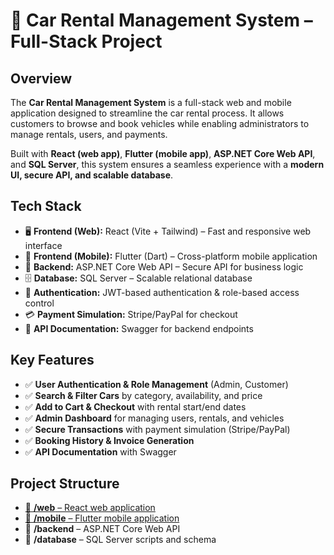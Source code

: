 # 🚗 Car Rental Management System – Full-Stack Project

## Overview
The **Car Rental Management System** is a full-stack web and mobile application designed to streamline the car rental process. It allows customers to browse and book vehicles while enabling administrators to manage rentals, users, and payments.

Built with **React (web app)**, **Flutter (mobile app)**, **ASP.NET Core Web API**, and **SQL Server**, this system ensures a seamless experience with a **modern UI, secure API, and scalable database**.

## Tech Stack
- 🖥 **Frontend (Web):** React (Vite + Tailwind) – Fast and responsive web interface
- 📱 **Frontend (Mobile):** Flutter (Dart) – Cross-platform mobile application
- 🔗 **Backend:** ASP.NET Core Web API – Secure API for business logic
- 🗄 **Database:** SQL Server – Scalable relational database
- 🔐 **Authentication:** JWT-based authentication & role-based access control
- 💳 **Payment Simulation:** Stripe/PayPal for checkout
- 📜 **API Documentation:** Swagger for backend endpoints

## Key Features
- ✅ **User Authentication & Role Management** (Admin, Customer)
- ✅ **Search & Filter Cars** by category, availability, and price
- ✅ **Add to Cart & Checkout** with rental start/end dates
- ✅ **Admin Dashboard** for managing users, rentals, and vehicles
- ✅ **Secure Transactions** with payment simulation (Stripe/PayPal)
- ✅ **Booking History & Invoice Generation**
- ✅ **API Documentation** with Swagger

## Project Structure
- [📂 **/web** – React web application](web)
- [📂 **/mobile** – Flutter mobile application](mobile) 
- 📂 **/backend** – ASP.NET Core Web API
- 📂 **/database** – SQL Server scripts and schema

